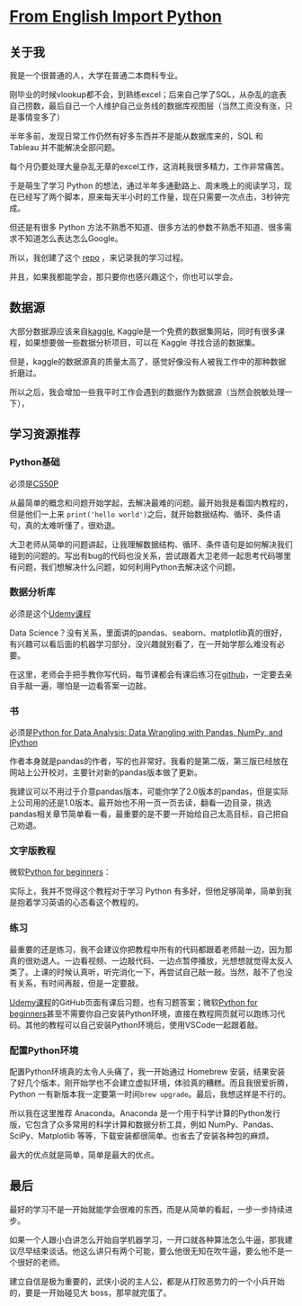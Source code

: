 # [From English Import Python](https://github.com/geoqiao/gitblog/issues/13)

## 关于我
我是一个很普通的人，大学在普通二本商科专业。

刚毕业的时候vlookup都不会，到熟练excel；后来自己学了SQL，从杂乱的底表自己捞数，最后自己一个人维护自己业务线的数据库视图层（当然工资没有涨，只是事情变多了）

半年多前，发现日常工作仍然有好多东西并不是能从数据库来的，SQL 和 Tableau 并不能解决全部问题。

每个月仍要处理大量杂乱无章的excel工作，这消耗我很多精力，工作非常痛苦。

于是萌生了学习 Python 的想法，通过半年多通勤路上、周末晚上的阅读学习，现在已经写了两个脚本，原来每天半小时的工作量，现在只需要一次点击，3秒钟完成。

但还是有很多 Python 方法不熟悉不知道、很多方法的参数不熟悉不知道、很多需求不知道怎么表达怎么Google。

所以，我创建了这个 [repo](https://github.com/geoqiao/Python_DA_100_day) ，来记录我的学习过程。

并且，如果我都能学会，那只要你也感兴趣这个，你也可以学会。

## 数据源
大部分数据源应该来自[kaggle](https://www.kaggle.com/datasets), Kaggle是一个免费的数据集网站，同时有很多课程，如果想要做一些数据分析项目，可以在 Kaggle 寻找合适的数据集。

但是，kaggle的数据源真的质量太高了，感觉好像没有人被我工作中的那种数据折磨过。

所以之后，我会增加一些我平时工作会遇到的数据作为数据源（当然会脱敏处理一下），

## 学习资源推荐
### Python基础
必须是[CS50P](https://youtube.com/playlist?list=PLhQjrBD2T3817j24-GogXmWqO5Q5vYy0V)

从最简单的概念和问题开始学起，去解决最难的问题。最开始我是看国内教程的，但是他们一上来 `print('hello world')`之后，就开始数据结构、循环、条件语句，真的太难听懂了，很劝退。

大卫老师从简单的问题讲起，让我理解数据结构、循环、条件语句是如何解决我们碰到的问题的。写出有bug的代码也没关系，尝试跟着大卫老师一起思考代码哪里有问题，我们想解决什么问题，如何利用Python去解决这个问题。

### 数据分析库
必须是这个[Udemy课程](https://www.udemy.com/course/python-for-machine-learning-data-science-masterclass/)

Data Science？没有关系，里面讲的pandas、seaborn、matplotlib真的很好，有兴趣可以看后面的机器学习部分，没兴趣就别看了，在一开始学那么难没有必要。

在这里，老师会手把手教你写代码，每节课都会有课后练习在[github](https://github.com/SuvroBaner/Python-for-Data-Science-and-Machine-Learning-Bootcamp)，一定要去亲自手敲一遍，哪怕是一边看答案一边敲。

### 书
必须是[Python for Data Analysis: Data Wrangling with Pandas, NumPy, and IPython](https://wesmckinney.com/book/)

作者本身就是pandas的作者，写的也非常好。我看的是第二版，第三版已经放在网站上公开校对，主要针对新的pandas版本做了更新。

我建议可以不用过于介意pandas版本，可能你学了2.0版本的pandas，但是实际上公司用的还是1.0版本。最开始也不用一页一页去读，翻看一边目录，挑选pandas相关章节简单看一看，最重要的是不要一开始给自己太高目标，自己把自己劝退。

### 文字版教程
微软[Python for beginners](https://learn.microsoft.com/en-us/training/paths/beginner-python/?WT.mc_id=academic-77958-bethanycheum)：

实际上，我并不觉得这个教程对于学习 Python 有多好，但他足够简单，简单到我是抱着学习英语的心态看这个教程的。

### 练习
最重要的还是练习，我不会建议你把教程中所有的代码都跟着老师敲一边，因为那真的很劝退人。一边看视频、一边敲代码、一边点暂停播放，光想想就觉得太反人类了。上课的时候认真听，听完消化一下，再尝试自己敲一敲。当然，敲不了也没有关系，有时间再敲，但是一定要敲。

[Udemy课程](https://www.udemy.com/course/python-for-machine-learning-data-science-masterclass/)的GitHub页面有课后习题，也有习题答案；微软[Python for beginners](https://learn.microsoft.com/en-us/training/paths/beginner-python/?WT.mc_id=academic-77958-bethanycheum)甚至不需要你自己安装Python环境，直接在教程网页就可以跑练习代码。其他的教程可以自己安装Python环境后，使用VSCode一起跟着敲。

### 配置Python环境
配置Python环境真的太令人头痛了，我一开始通过 Homebrew 安装，结果安装了好几个版本，刚开始学也不会建立虚拟环境，体验真的糟糕。而且我很爱折腾，Python 一有新版本我一定要第一时间`brew upgrade`。最后，我想这样是不行的。

所以我在这里推荐 Anaconda。Anaconda 是一个用于科学计算的Python发行版，它包含了众多常用的科学计算和数据分析工具，例如 NumPy、Pandas、SciPy、Matplotlib 等等，下载安装都很简单。也省去了安装各种包的麻烦。

最大的优点就是简单，简单是最大的优点。

## 最后
最好的学习不是一开始就能学会很难的东西，而是从简单的看起，一步一步持续进步。

如果一个人跟小白讲怎么开始自学机器学习，一开口就各种算法怎么牛逼，那我建议尽早结束谈话。他这么讲只有两个可能，要么他很无知在吹牛逼，要么他不是一个很好的老师。

建立自信是极为重要的，武侠小说的主人公，都是从打败恶势力的一个小兵开始的，要是一开始碰见大 boss，那早就完蛋了。